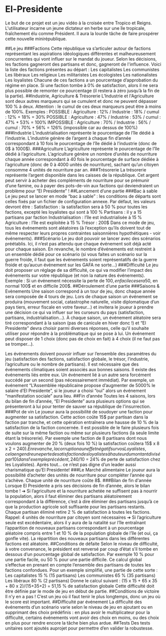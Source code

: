# El-Presidente

Le but de ce projet est un jeu vidéo à la croisée entre Tropico et Reigns. L'utilisateur incarne
un jeune dictateur en herbe sur une île tropicale, fraîchement
élu comme Président. Il aura la lourde tâche de faire prospérer cette nouvelle minirépublique.

##Le jeu
###Factions
Cette république va s’articuler autour de factions représentant les aspirations idéologiques
différentes et malheureusement concurrentes qui vont influer sur le mandat du joueur. Selon les
décisions, les factions gagneront des partisans et donc, gagneront de l'influence.
Voici la liste des factions présentes au départ :
Les capitalistes
Les communistes
Les libéraux
Les religieux
Les militaristes
Les écologistes
Les nationalistes
Les loyalistes
Chacune de ces factions a un pourcentage d’approbation du régime en place. Si une faction
tombe à 0% de satisfaction, alors il ne sera plus possible de remonter ce pourcentage (il restera à
zéro jusqu’à la fin de la partie).
##Industrie, Agriculture & Trésorerie
L’Industrie et l'Agriculture sont deux autres marqueurs qui se cumulent et donc ne peuvent
dépasser 100 % à deux. Attention : le cumul de ces deux marqueurs peut être à moins de 100%.
Exemples :
POSSIBLE : Agriculture : 12% / Industrie : 18% / cumul : 12% + 18% = 30%
POSSIBLE : Agriculture : 47% / Industrie : 53% / cumul : 47% + 53% = 100%
IMPOSSIBLE : Agriculture : 70% / Industrie : 56% / cumul : 70% + 56% = 126% (impossible car
au dessus de 100%)
###Industrie
L’industrialisation représente le pourcentage de l’île dédié à l’industrie. L’industrie génère de
l’argent à chaque fin d’année correspondant à 10 fois le pourcentage de l’île dédié à l’industrie
(donc de 0$ à 1000$).
###Agriculture
L’agriculture représente le pourcentage de l’île dédié à l’agriculture. L’agriculture génère un
nombre d’unités de nourriture chaque année correspondant à 40 fois le pourcentage de
surface dédiée à l’agriculture (donc de 0 à 4000 unités de nourriture), sachant qu’un citoyen
consomme 4 unités de nourriture par an.
###Trésorerie
La trésorerie représente l’argent disponible dans les caisses de la république. Cet argent peut
servir à acheter des compléments de nourriture pour se prémunir d’une famine, ou à payer des
pots-de-vin aux factions qui deviendraient un problème pour “El Presidente” !
##Lancement d’une partie
###Bac à sable
Le jeu peut se lancer en mode “bac à sable” : les conditions de départs sont celles fixés par un
fichier de configuration annexe. Par défaut, les valeurs devront être :
Satisfaction : la satisfaction sera à 50 % pour toutes les factions, excepté les loyalistes qui
sont à 100 %
Partisans : il y a 15 partisans par faction
Industrialisation : l’île est industrialisée à 15 %
Agriculture : l’île est exploitée à 15 %
Trésor : 200$
Dans ce mode de jeu, tous les événements sont aléatoires (à l’exception qu’ils doivent tout de
même respecter leurs propres contraintes saisonnières hypothétiques - voir événements).
###Scénario
Le jeu doit pouvoir se lancer avec des scénarios préétablis. Ici, il n’est pas attendu que chaque
événement soit déjà acté pour chaque saison. En revanche, le nombre d’événements est restreint
à un ensemble dédié pour ce scénario (si vous faites un scénario sur la guerre froide, il faut que
les événements soient représentatifs de la guerre froide et qu’aucun événement sur les GAFA ne
sorte…)
###Difficulté
Le jeu doit proposer un réglage de sa difficulté, ce qui va modifier l’impact des événements sur
votre république (et non la nature des événements).
Exemple : Si un événement nécessite la perte de 100$, en facile ce sera 50$, en normal 100$ et en
difficile 200$.
##Déroulement d’une partie
###Saisons & Evènements
Une saison correspond à un tour de jeu, donc chaque année sera composée de 4 tours de jeu.
Lors de chaque saison un événement se produira (mouvement social, catastrophe naturelle,
visite diplomatique d’un pays tiers, erreur fiscale en votre faveur…) et invitera le joueur à prendre
une décision ce qui va influer sur les curseurs du pays (satisfaction, partisans, industrialisation…).
À chaque saison, un événement aléatoire sera tiré correspondant à la saison (pas de canicule en
hiver donc !) et “El Presidente” devra choisir
parmi diverses réponses, celle qu'il souhaite utiliser pour répondre à la problématique qui se
pose à lui.
Un événement peut disposer de 1 choix (donc pas de choix en fait) à 4 choix (il ne faut pas se
tromper…).

   Les événements doivent pouvoir influer sur l’ensemble des paramètres du jeu (satisfaction des
   factions, satisfaction globale, le trésor, l’industrie, l’agriculture ou le nombre de partisans).
   Il est nécessaire que des événements climatiques soient associés aux bonnes saisons.
   Il existe des événements liés entre eux. Un événement lié à un autre sera forcément succédé par
   un second (pas nécessairement immédiat). Par exemple, un événement “L’Assemblée
   républicaine propose d’augmenter de 5000% le salaire d’El Presidente”, si le joueur a choisi “oui”
   alors un événement “manifestation sociale” aura lieu.
   ##Fin d’année
   Toutes les 4 saisons, lors du bilan de fin d’année, “El Presidente” aura plusieurs options qui se
   présenteront à lui pour tenter de sauver sa république de l'insurrection.
   ###Pot de vin
   Le joueur aura la possibilité de soudoyer une faction pour augmenter sa satisfaction.
   Cette action coûte 15$ par partisan dans la faction par tranche, et cette opération entraînera
   une hausse de 10 % de la satisfaction de la faction concernée. Il est possible de le faire
   plusieurs fois de suite sur la même faction ou même sur plusieurs factions (la seule limite étant
   la trésorerie).
   Par exemple une faction de 8 partisans dont nous voulons augmenter de 20 % (deux fois 10 %) la
   satisfaction coûtera 15$ x 8 x 2 = 240$).
   En revanche, la corruption a un effet négatif sur vos Loyalistes, cela engendre une perte de
   satisfaction des loyalistes à hauteur du montant divisé par 10 (dans l'exemple précédent, 240$/10
   = 24% de perte de satisfaction chez les Loyalistes).
   Après tout… ce n’est pas digne d’un leader aussi charismatique qu’El Presidente!
   ###Le Marché alimentaire
   Le joueur aura la possibilité d’acheter des unités de nourriture pour compléter l’année qui
   s’achève. Chaque unité de nourriture coûte 8$.
   ###Bilan de fin d'année
   Lorsque El Presidente a pris ses décisions de fin d’année, alors le bilan tombe !
   ➔ Si l’agriculture et la nourriture achetée ne suffisent pas à nourrir la population, alors il faut
   éliminer des partisans aléatoirement correspondant à la différence, c’est à dire éliminer des
   partisans jusqu’à ce que la production agricole soit suffisante pour les partisans restants. Chaque
   partisan éliminé retire 2 % de satisfaction à toutes les factions.
   Rappel: 4 unités de nourriture par citoyen sont nécessaires
   ➔ Si l’agriculture seule est excédentaire, alors il y aura de la natalité sur l’île entraînant
   l’apparition de nouveaux partisans correspondant à un pourcentage aléatoire compris entre 1 et
   10 % de la population globale de l’île (et oui, ça gonfle vite).
   La répartition des nouveaux partisans dans les différentes factions est aléatoire.
   ##Conditions de défaite
   Selon le niveau de difficulté, à votre convenance, le président est renversé par coup d’état s’il
   tombe en dessous d’un pourcentage global de satisfaction. Par exemple 10 % pour une partie
   facile, ou 50 % pour une partie difficile.
   Ce calcul global s’effectue en prenant en compte l’ensemble des partisans de toutes les factions
   confondues.
   Pour un exemple simplifié, une partie de cette sorte :
   Les capitalistes 15 % (15 partisans)
   Les communistes 65 % (35 partisans)
   Les libéraux 80 % (2 partisans)
   Donne le calcul suivant : (15 x 15 + 65 x 35 + 80 x 2)/(15+35+2) = 51,15 % de satisfaction globale
   Cette difficulté doit être définie par le mode de jeu en début de partie.
   ##Conditions de victoire
   Il n’y en a pas ! C’est un jeu où il faut tenir le plus longtemps, donc un jeu où le score
   est important.
   ##Difficulté par événement
   La difficulté des événements d’un scénario varie selon le niveau de jeu en ajoutant ou en
   supprimant des choix prédéfinis : en plus avoir le multiplicateur pour la difficulté, certains
   événements vont avoir des choix en moins, ou des choix en plus pour rendre encore la tâche
   bien plus ardue.
   ##Tests
Des tests unitaires sont ajoutés auprojet pour permettre d’en valider la robustesse.
